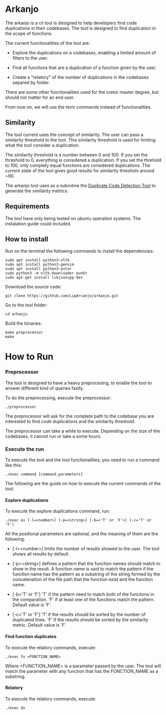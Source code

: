 # Arkanjo

The arkanjo is a cli tool is designed to help developers find code duplications in their codebases.
The tool is designed to find duplication in the scope of functions.

The current functionalities of the tool are:

- Explore the duplications on a codebases, enabling a limited amount of filters to the user.

- Find all functions that are a duplication of a function given by the user.

- Create a "relatory" of the number of duplications in the codebases separed by folder.

There are some other functionalities used for the cretor master degree, but should not matter for 
an end user. 

From now on, we will use the term commands instead of functionalities.

## Similarity

The tool current uses the concept of similarity. The user can pass a similarity threshold
to the tool. This similarity threshold is used for limiting what the tool consider a duplication. 

The similarity threshold is a number between 0 and 100. If you set the threshold to 0, everything is
considered a duplication. If you set the threhold to 100, only complety equal functions are considered
duplications. The current state of the tool gives good results for similarity threshols around ~90.

The arkanjo tool uses as a subrotine the 
[Duplicate Code Detection Tool](https://github.com/platisd/duplicate-code-detection-tool) to generate
the similarity metrics.

## Requirements

The tool have only being tested on ubuntu operation systems. The instalation guide could included.

## How to install

Run on the terminal the following commands to install the dependencies:

```
sudo apt install python3-nltk
sudo apt install python3-gensim
sudo apt install python3-astor
sudo python3 -m nltk.downloader punkt
sudo apt-get install libjsoncpp-dev
```

Download the source code:

```
git clone https://github.com/LipArcanjo/arkanjo.git
```

Go to the tool folder:

```
cd arkanjo
```

Build the binaries:

```
make preprocessor
make
```

# How to Run

### Preprocessor

The tool is designed to have a heavy preprocesing, to enable the tool to answer different kind of queries fastly.

To do the preprocessing, execute the preprocessor:

```
./preprocessor
```

The preprocessor will ask for the complete path to the codebase you are interested to find code duplications and
the similarity threshold.

The preprocessor can take a while to execute. Depending on the size of the codebases, it cannot run or take a some hours. 

### Execute the run

To execute the tool and the tool functionalities, you need to run a command like this:

```
./exec command [command_parameters]
```

The following are the guide on how to execute the current commands of the tool:

#### Explore duplications

To execute the explore duplications command, run:

```
./exec ex [-l=<number>] [-p=<string>] [-b=<'T' or 'F'>] [-c='T' or 'F'] 
```

All the positional parameters are optional, and the meaning of them are the following:

- [-l=\<number\>] limits the number of results showed to the user. The tool shows all results by default.

- [-p=\<string\>] defines a pattern that the function names should match to show in the result. A
function name is said to match the pattern if the function name has the pattern as a substring of the string 
formed by the concatenation of the file path that the function exist and the function name.

- [-b='T' or 'F'] 'T' if the pattern need to match both of the functions in the comparation. 'F' if at least
one of the functions match the pattern. Default value is 'F'.

- [-c='T' or 'F'] 'T' if the results should be sorted by the number of duplicated lines. 'F' if the results
should be sorted by the similarity metric. Default value is 'F'.

#### Find function duplicates

To execute the relatory commands, execute:

```
./exec fu <FUNCTION_NAME>
```

Where \<FUNCTION_NAME\> is a parameter passed by the user. The tool will match
the parameter with any function that has the FUNCTION_NAME as a substring.

#### Relatory

To execute the relatory commands, execute:

```
./exec du
```
